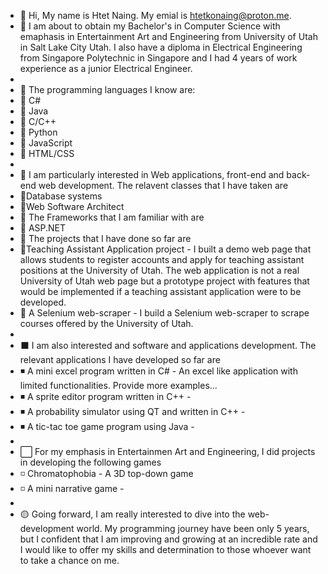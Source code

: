 - 👋 Hi, My name is Htet Naing. My emial is htetkonaing@proton.me.
- 👀 I am about to obtain my Bachelor's in Computer Science with emaphasis in Entertainment Art and Engineering from University of Utah in Salt Lake City Utah. I also have a diploma in Electrical Engineering from Singapore Polytechnic in Singapore and I had 4 years of work experience as a junior Electrical Engineer.
- 
- 🔶 The programming languages I know are:
-  🔸 C#
-  🔸 Java
-  🔸 C/C++
-  🔸 Python
-  🔸 JavaScript
-  🔸 HTML/CSS 
-  
- 🔷 I am particularly interested in Web applications, front-end and back-end web development. The relavent classes that I have taken are
-  🔹Database systems
-  🔹Web Software Architect
- 🔷 The Frameworks that I am familiar with are
-  🔹 ASP.NET
- 🔷 The projects that I have done so far are
-  🔹Teaching Assistant Application project - I built a demo web page that allows students to register accounts and apply for teaching assistant positions at the           University of Utah. The web application is not a real University of Utah web page but a prototype project with features that would be implemented if a teaching         assistant application were to be developed. 
-  🔹 A Selenium web-scraper - I build a Selenium web-scraper to scrape courses offered by the University of Utah.
-     
- ⬛ I am also interested and software and applications development. The relevant applications I have developed so far are
-  ◾ A mini excel program written in C# - An excel like application with limited functionalities. Provide more examples...
-  ◾ A sprite editor program written in C++ - 
-  ◾ A probability simulator using QT and written in C++ - 
-  ◾ A tic-tac toe game program using Java -
-  
- ⬜ For my emphasis in Entertainmen Art and Engineering, I did projects in developing the following games
-  ◽ Chromatophobia - A 3D top-down game
-  ◽ A mini narrative game - 
-  
- 🟡 Going forward, I am really interested to dive into the web-development world. My programming journey have been only 5 years, but I confident that I am improving 
     and growing at an incredible rate and I would like to offer my skills and determination to those whoever want to take a chance on me. 





<!---
Htet7393/Htet7393 is a ✨ special ✨ repository because its `README.md` (this file) appears on your GitHub profile.
You can click the Preview link to take a look at your changes.
--->
